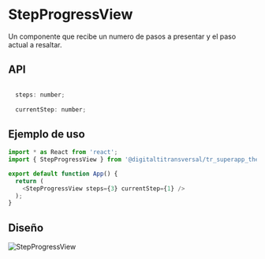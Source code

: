 # StepProgressView

Un componente que recibe un numero de pasos a presentar y el paso actual a resaltar.

## API
```js

  steps: number;
  
  currentStep: number;

```

## Ejemplo de uso

```js
import * as React from 'react';
import { StepProgressView } from '@digitaltitransversal/tr_superapp_theme';

export default function App() {
  return (
    <StepProgressView steps={3} currentStep={1} />
  );
}
````

## Diseño

![StepProgressView](/docs/images/stepProgressView.png)
